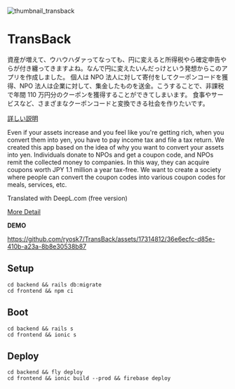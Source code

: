![thumbnail_transback](https://github.com/ryosk7/TransBack/assets/17314812/bc2e69c1-643b-487a-9c4c-bbf1510d89e1)

# TransBack

資産が増えて、ウハウハダァってなっても、円に変えると所得税やら確定申告やらが付き纏ってきますよね。なんで円に変えたいんだっけという発想からこのアプリを作成しました。
個人は NPO 法人に対して寄付をしてクーポンコードを獲得、NPO 法人は企業に対して、集金したものを送金。こうすることで、非課税で年間 110 万円分のクーポンを獲得することができてしまいます。
食事やサービスなど、さまざまなクーポンコードと変換できる社会を作りたいです。

[詳しい説明](https://github.com/ryosk7/TransBack/blob/main/NEMTUS_HACKATHON_TransBack.pdf)

Even if your assets increase and you feel like you're getting rich, when you convert them into yen, you have to pay income tax and file a tax return. We created this app based on the idea of why you want to convert your assets into yen.
Individuals donate to NPOs and get a coupon code, and NPOs remit the collected money to companies. In this way, they can acquire coupons worth JPY 1.1 million a year tax-free.
We want to create a society where people can convert the coupon codes into various coupon codes for meals, services, etc.

Translated with DeepL.com (free version)

[More Detail](https://github.com/ryosk7/TransBack/blob/main/NEMTUS_HACKATHON_TransBack.pdf)


**DEMO**

https://github.com/ryosk7/TransBack/assets/17314812/36e6ecfc-d85e-410b-a23a-8b8e30538b87



## Setup

```shell
cd backend && rails db:migrate
cd frontend && npm ci
```

## Boot

```shell
cd backend && rails s
cd frontend && ionic s
```

## Deploy

```shell
cd backend && fly deploy
cd frontend && ionic build --prod && firebase deploy
```
